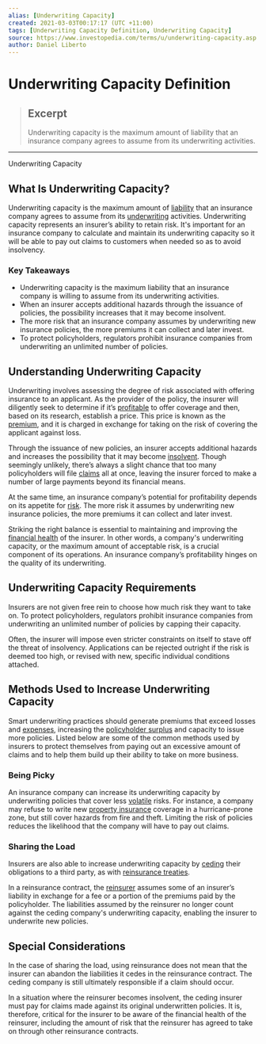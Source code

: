 ```yaml
---
alias: [Underwriting Capacity]
created: 2021-03-03T00:17:17 (UTC +11:00)
tags: [Underwriting Capacity Definition, Underwriting Capacity]
source: https://www.investopedia.com/terms/u/underwriting-capacity.asp
author: Daniel Liberto
---
```


# Underwriting Capacity Definition

> ## Excerpt
> Underwriting capacity is the maximum amount of liability that an insurance company agrees to assume from its underwriting activities.

---

Underwriting Capacity
## What Is Underwriting Capacity?

Underwriting capacity is the maximum amount of [liability](https://www.investopedia.com/terms/l/liability.asp) that an insurance company agrees to assume from its [underwriting](https://www.investopedia.com/terms/u/underwriting.asp) activities. Underwriting capacity represents an insurer’s ability to retain risk. It's important for an insurance company to calculate and maintain its underwriting capacity so it will be able to pay out claims to customers when needed so as to avoid insolvency.

### Key Takeaways

-   Underwriting capacity is the maximum liability that an insurance company is willing to assume from its underwriting activities.
-   When an insurer accepts additional hazards through the issuance of policies, the possibility increases that it may become insolvent.
-   The more risk that an insurance company assumes by underwriting new insurance policies, the more premiums it can collect and later invest.
-   To protect policyholders, regulators prohibit insurance companies from underwriting an unlimited number of policies.

## Understanding Underwriting Capacity

Underwriting involves assessing the degree of risk associated with offering insurance to an applicant. As the provider of the policy, the insurer will diligently seek to determine if it’s [profitable](https://www.investopedia.com/terms/p/profit.asp) to offer coverage and then, based on its research, establish a price. This price is known as the [premium](https://www.investopedia.com/terms/p/premium.asp), and it is charged in exchange for taking on the risk of covering the applicant against loss.

Through the issuance of new policies, an insurer accepts additional hazards and increases the possibility that it may become [insolvent](https://www.investopedia.com/terms/i/insolvency.asp). Though seemingly unlikely, there’s always a slight chance that too many policyholders will file [claims](https://www.investopedia.com/terms/i/insurance_claim.asp) all at once, leaving the insurer forced to make a number of large payments beyond its financial means.

At the same time, an insurance company’s potential for profitability depends on its appetite for [risk](https://www.investopedia.com/terms/r/risk.asp). The more risk it assumes by underwriting new insurance policies, the more premiums it can collect and later invest.

Striking the right balance is essential to maintaining and improving the [financial health](https://www.investopedia.com/terms/f/financial-health.asp) of the insurer. In other words, a company's underwriting capacity, or the maximum amount of acceptable risk, is a crucial component of its operations. An insurance company’s profitability hinges on the quality of its underwriting.

## Underwriting Capacity Requirements

Insurers are not given free rein to choose how much risk they want to take on. To protect policyholders, regulators prohibit insurance companies from underwriting an unlimited number of policies by capping their capacity.

Often, the insurer will impose even stricter constraints on itself to stave off the threat of insolvency. Applications can be rejected outright if the risk is deemed too high, or revised with new, specific individual conditions attached.

## Methods Used to Increase Underwriting Capacity

Smart underwriting practices should generate premiums that exceed losses and [expenses](https://www.investopedia.com/terms/e/expense.asp), increasing the [policyholder surplus](https://www.investopedia.com/terms/p/policyholder-surplus.asp) and capacity to issue more policies. Listed below are some of the common methods used by insurers to protect themselves from paying out an excessive amount of claims and to help them build up their ability to take on more business.

### Being Picky

An insurance company can increase its underwriting capacity by underwriting policies that cover less [volatile](https://www.investopedia.com/terms/v/volatility.asp) risks. For instance, a company may refuse to write new [property insurance](https://www.investopedia.com/terms/p/property-insurance.asp) coverage in a hurricane-prone zone, but still cover hazards from fire and theft. Limiting the risk of policies reduces the likelihood that the company will have to pay out claims. 

### Sharing the Load

Insurers are also able to increase underwriting capacity by [ceding](https://www.investopedia.com/terms/c/ceding-company.asp) their obligations to a third party, as with [reinsurance treaties](https://www.investopedia.com/terms/t/treaty-reinsurance.asp).

In a reinsurance contract, the [reinsurer](https://www.investopedia.com/terms/r/reinsurer.asp) assumes some of an insurer’s liability in exchange for a fee or a portion of the premiums paid by the policyholder. The liabilities assumed by the reinsurer no longer count against the ceding company's underwriting capacity, enabling the insurer to underwrite new policies.

## Special Considerations

In the case of sharing the load, using reinsurance does not mean that the insurer can abandon the liabilities it cedes in the reinsurance contract. The ceding company is still ultimately responsible if a claim should occur.

In a situation where the reinsurer becomes insolvent, the ceding insurer must pay for claims made against its original underwritten policies. It is, therefore, critical for the insurer to be aware of the financial health of the reinsurer, including the amount of risk that the reinsurer has agreed to take on through other reinsurance contracts.
